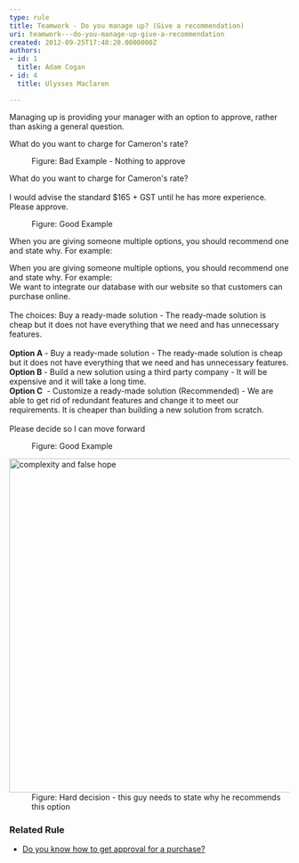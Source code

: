 ```yaml
---
type: rule
title: Teamwork - Do you manage up? (Give a recommendation)
uri: teamwork---do-you-manage-up-give-a-recommendation
created: 2012-09-25T17:48:20.0000000Z
authors:
- id: 1
  title: Adam Cogan
- id: 4
  title: Ulysses Maclaren

---
```




<span class='intro'> <p>​​​​Managing up is providing your manager with an option to approve, rather than asking a general question.<br></p> </span>

<p class="ssw15-rteElement-GreyBox">What do you want to charge for Cameron's rate?<br></p><dd class="ssw15-rteElement-FigureBad">
   Figure&#58; Bad Example - Nothing to approve 
   <br></dd><p class="ssw15-rteElement-GreyBox">What do you want to charge for Cameron's rate?<br><br>I would advise the standard $165 + GST until he has more experience.<br>Please approve.<br></p>
<div><dd class="ssw15-rteElement-FigureGood">Figure&#58; Good Example 
      <br></dd><p>When you are giving someone multiple options, you&#160;should recommend one and state why. For example&#58;</p><p class="ssw15-rteElement-GreyBox">When you are giving someone multiple options, you&#160;should recommend one and state why. For example&#58;<br>We want to integrate our database with our website so that customers can purchase online.<br><br>The choices&#58; Buy a&#160;ready-made solution -&#160;The ready-made solution is cheap but it does not have everything that we need and has unnecessary features.<br><br><b>Option A</b>&#160;- Buy a&#160;ready-made solution -&#160;The ready-made solution is cheap but it does not have everything that we need and has unnecessary features. 
      <br>
      <b>Option B</b>&#160;- Build a new solution using a&#160;third party company - It will be expensive and it will take a long time.<br><b>Option C</b> &#160;- Customize a&#160;ready-made solution&#160;(Recommended) -&#160;We are able to get rid of redundant features and change it to meet our requirements. It is cheaper than building a new solution from scratch.<br><br>Please decide so I can move forward&#160;<br></p><dd class="ssw15-rteElement-FigureGood">Figure&#58; Good Example 
      <br></dd><dl class="image"><dt> 
         <img alt="complexity and false hope" src="/PublishingImages/complexity-and-false-hope.jpg" style="width&#58;600px;" /> 
      <br></dt><dd> Figure&#58; Hard decision - this guy needs to state why he recommends this option<br></dd></dl><h3 class="ssw15-rteElement-H3">Related Rule 
      <br></h3><ul><li>
         <a href="/_layouts/15/FIXUPREDIRECT.ASPX?WebId=3dfc0e07-e23a-4cbb-aac2-e778b71166a2&amp;TermSetId=07da3ddf-0924-4cd2-a6d4-a4809ae20160&amp;TermId=48889512-6575-4e0e-8a3a-7e6933a41128">Do you know how to get approval for a purchase?</a>​<br></li></ul>
</div>


